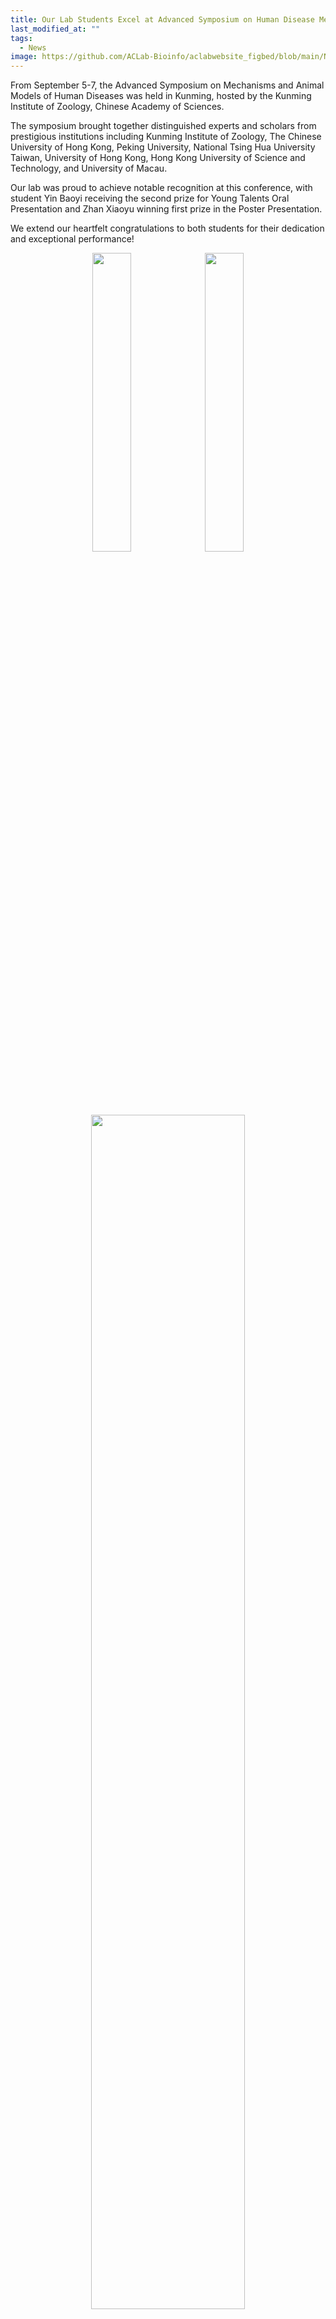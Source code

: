```yaml
---
title: Our Lab Students Excel at Advanced Symposium on Human Disease Mechanisms
last_modified_at: ""
tags: 
  - News
image: https://github.com/ACLab-Bioinfo/aclabwebsite_figbed/blob/main/News/2025/meeting_all.jpg?raw=true
---
```


From September 5-7, the Advanced Symposium on Mechanisms and Animal Models of Human Diseases was held in Kunming, hosted by the Kunming Institute of Zoology, Chinese Academy of Sciences. 

The symposium brought together distinguished experts and scholars from prestigious institutions including Kunming Institute of Zoology, The Chinese University of Hong Kong, Peking University, National Tsing Hua University Taiwan, University of Hong Kong, Hong Kong University of Science and Technology, and University of Macau. 

Our lab was proud to achieve notable recognition at this conference, with student Yin Baoyi receiving the second prize for Young Talents Oral Presentation and Zhan Xiaoyu winning first prize in the Poster Presentation. 

We extend our heartfelt congratulations to both students for their dedication and exceptional performance!

<p align="center" width="70%">
    <img width="35%" src="https://github.com/ACLab-Bioinfo/aclabwebsite_figbed/blob/main/News/2025/meetingPrize_baoyi.jpg?raw=true">
    <img width="35%" src="https://github.com/ACLab-Bioinfo/aclabwebsite_figbed/blob/main/News/2025/meetingPrize_xiaoyu.jpg?raw=true">
</p>

<p align="center" width="70%">
    <img width="70%" src="https://github.com/ACLab-Bioinfo/aclabwebsite_figbed/blob/main/News/2025/meeting_all.jpg?raw=true">
</p>